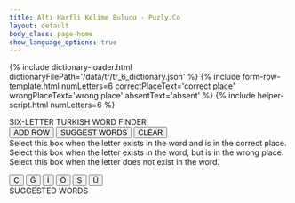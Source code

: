 ```yaml
---
title: Altı Harfli Kelime Bulucu - Puzly.Co
layout: default
body_class: page-home
show_language_options: true
---
```


{% include dictionary-loader.html dictionaryFilePath='/data/tr/tr_6_dictionary.json' %}
{% include form-row-template.html numLetters=6 correctPlaceText='correct place' wrongPlaceText='wrong place' absentText='absent' %}
{% include helper-script.html numLetters=6 %}

<section class="helper-content">
	<div class="form-container">
		<span class="title">SIX-LETTER TURKISH WORD FINDER</span>
		<div class="button-container">
			<button type="button" onclick="addRow()">ADD ROW</button>
			<button type="button" onclick="handleSuggestionRequest()">SUGGEST WORDS</button>
			<button type="button" onclick="resetForm()">CLEAR</button>
		</div>
		<div class="usage-guide-container">
			<div>
				<div class="status-box correct-place-box"></div>
				<span class="usage-guide-text">Select this box when the letter exists in the word and is in the correct place.</span>
			</div>
			<div>
				<div class="status-box wrong-place-box"></div>
				<span class="usage-guide-text">Select this box when the letter exists in the word, but is in the wrong place.</span>
			</div>
			<div>
				<div class="status-box absent-box"></div>
				<span class="usage-guide-text">Select this box when the letter does not exist in the word.</span>
			</div>
		</div>
		<form id="word_form"></form>
		<div class="keyboard-container">
			<button type="button" onclick="enterLetter('Ç')">Ç</button>
			<button type="button" onclick="enterLetter('Ğ')">Ğ</button>
			<button type="button" onclick="enterLetter('İ')">İ</button>
			<button type="button" onclick="enterLetter('Ö')">Ö</button>
			<button type="button" onclick="enterLetter('Ş')">Ş</button>
			<button type="button" onclick="enterLetter('Ü')">Ü</button>
		</div>
		<div class="suggestions-container">
			<span class="title">SUGGESTED WORDS</span>
			<br />
			<span id="suggestions_slot"></span>
		</div>
	</div>
</section>
